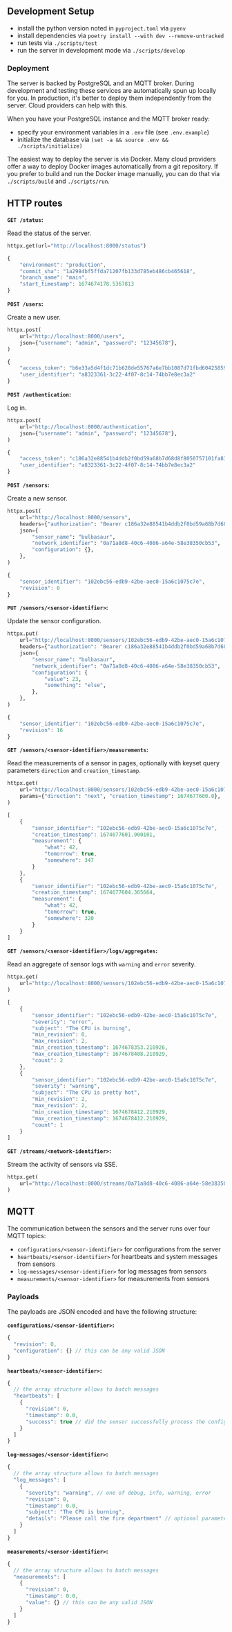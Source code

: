 ## Development Setup

- install the python version noted in `pyproject.toml` via `pyenv`
- install dependencies via `poetry install --with dev --remove-untracked`
- run tests via `./scripts/test`
- run the server in development mode via `./scripts/develop`

### Deployment

The server is backed by PostgreSQL and an MQTT broker. During development and testing these services are automatically spun up locally for you. In production, it's better to deploy them independently from the server. Cloud providers can help with this.

When you have your PostgreSQL instance and the MQTT broker ready:

- specify your environment variables in a `.env` file (see `.env.example`)
- initialize the database via `(set -a && source .env && ./scripts/initialize)`

The easiest way to deploy the server is via Docker. Many cloud providers offer a way to deploy Docker images automatically from a git repository. If you prefer to build and run the Docker image manually, you can do that via `./scripts/build` and `./scripts/run`.

## HTTP routes

**`GET /status`:**

Read the status of the server.

```python
httpx.get(url="http://localhost:8000/status")
```

```javascript
{
    "environment": "production",
    "commit_sha": "1a2984bf5ffda71207fb133d785eb486cb465618",
    "branch_name": "main",
    "start_timestamp": 1674674178.5367813
}
```

**`POST /users`:**

Create a new user.

```python
httpx.post(
    url="http://localhost:8000/users",
    json={"username": "admin", "password": "12345678"},
)
```

```javascript
{
    "access_token": "b6e33a5d4f1dc71b628de55767a6e7bb1087d71fbd60425859251e936bf1ab02",
    "user_identifier": "a8323361-3c22-4f07-8c14-74bb7e8ec3a2"
}
```

**`POST /authentication`:**

Log in.

```python
httpx.post(
    url="http://localhost:8000/authentication",
    json={"username": "admin", "password": "12345678"},
)
```

```javascript
{
    "access_token": "c186a32e88541b4ddb2f0bd59a68b7d68d8f8050757101fa836e2bf9b6bd04c2",
    "user_identifier": "a8323361-3c22-4f07-8c14-74bb7e8ec3a2"
}
```

**`POST /sensors`:**

Create a new sensor.

```python
httpx.post(
    url="http://localhost:8000/sensors",
    headers={"authorization": "Bearer c186a32e88541b4ddb2f0bd59a68b7d68d8f8050757101fa836e2bf9b6bd04c2"},
    json={
        "sensor_name": "bulbasaur",
        "network_identifier": "0a71a8d8-40c6-4086-a64e-58e38350cb53",
        "configuration": {},
    },
)
```

```javascript
{
    "sensor_identifier": "102ebc56-edb9-42be-aec0-15a6c1075c7e",
    "revision": 0
}
```

**`PUT /sensors/<sensor-identifier>`:**

Update the sensor configuration.

```python
httpx.put(
    url="http://localhost:8000/sensors/102ebc56-edb9-42be-aec0-15a6c1075c7e",
    headers={"authorization": "Bearer c186a32e88541b4ddb2f0bd59a68b7d68d8f8050757101fa836e2bf9b6bd04c2"},
    json={
        "sensor_name": "bulbasaur",
        "network_identifier": "0a71a8d8-40c6-4086-a64e-58e38350cb53",
        "configuration": {
            "value": 23,
            "something": "else",
        },
    },
)
```

```javascript
{
    "sensor_identifier": "102ebc56-edb9-42be-aec0-15a6c1075c7e",
    "revision": 16
}
```

**`GET /sensors/<sensor-identifier>/measurements`:**

Read the measurements of a sensor in pages, optionally with keyset query parameters `direction` and `creation_timestamp`.

```python
httpx.get(
    url="http://localhost:8000/sensors/102ebc56-edb9-42be-aec0-15a6c1075c7e/measurements",
    params={"direction": "next", "creation_timestamp": 1674677600.0},
)
```

```javascript
[
    {
        "sensor_identifier": "102ebc56-edb9-42be-aec0-15a6c1075c7e",
        "creation_timestamp": 1674677601.900101,
        "measurement": {
            "what": 42,
            "tomorrow": true,
            "somewhere": 347
        }
    },
    {
        "sensor_identifier": "102ebc56-edb9-42be-aec0-15a6c1075c7e",
        "creation_timestamp": 1674677604.365664,
        "measurement": {
            "what": 42,
            "tomorrow": true,
            "somewhere": 320
        }
    }
]
```

**`GET /sensors/<sensor-identifier>/logs/aggregates`:**

Read an aggregate of sensor logs with `warning` and `error` severity.

```python
httpx.get(
    url="http://localhost:8000/sensors/102ebc56-edb9-42be-aec0-15a6c1075c7e/logs/aggregates",
)
```

```javascript
[
    {
        "sensor_identifier": "102ebc56-edb9-42be-aec0-15a6c1075c7e",
        "severity": "error",
        "subject": "The CPU is burning",
        "min_revision": 0,
        "max_revision": 2,
        "min_creation_timestamp": 1674678353.210926,
        "max_creation_timestamp": 1674678408.210929,
        "count": 2
    },
    {
        "sensor_identifier": "102ebc56-edb9-42be-aec0-15a6c1075c7e",
        "severity": "warning",
        "subject": "The CPU is pretty hot",
        "min_revision": 2,
        "max_revision": 2,
        "min_creation_timestamp": 1674678412.210929,
        "max_creation_timestamp": 1674678412.210929,
        "count": 1
    }
]
```

**`GET /streams/<network-identifier>`:**

Stream the activity of sensors via SSE.

```python
httpx.get(
    url="http://localhost:8000/streams/0a71a8d8-40c6-4086-a64e-58e38350cb53",
)
```

## MQTT

The communication between the sensors and the server runs over four MQTT topics:

- `configurations/<sensor-identifier>` for configurations from the server
- `heartbeats/<sensor-identifier>` for heartbeats and system messages from sensors
- `log-messages/<sensor-identifier>` for log messages from sensors
- `measurements/<sensor-identifier>` for measurements from sensors

### Payloads

The payloads are JSON encoded and have the following structure:

**`configurations/<sensor-identifier>`:**

```javascript
{
  "revision": 0,
  "configuration": {} // this can be any valid JSON
}
```

**`heartbeats/<sensor-identifier>`:**

```javascript
{
  // the array structure allows to batch messages
  "heartbeats": [
    {
      "revision": 0,
      "timestamp": 0.0,
      "success": true // did the sensor successfully process the configuration?
    }
  ]
}
```

**`log-messages/<sensor-identifier>`:**

```javascript
{
  // the array structure allows to batch messages
  "log_messages": [
    {
      "severity": "warning", // one of debug, info, warning, error
      "revision": 0,
      "timestamp": 0.0,
      "subject": "The CPU is burning",
      "details": "Please call the fire department" // optional parameter
    }
  ]
}
```

**`measurements/<sensor-identifier>`:**

```javascript
{
  // the array structure allows to batch messages
  "measurements": [
    {
      "revision": 0,
      "timestamp": 0.0,
      "value": {} // this can be any valid JSON
    }
  ]
}
```
